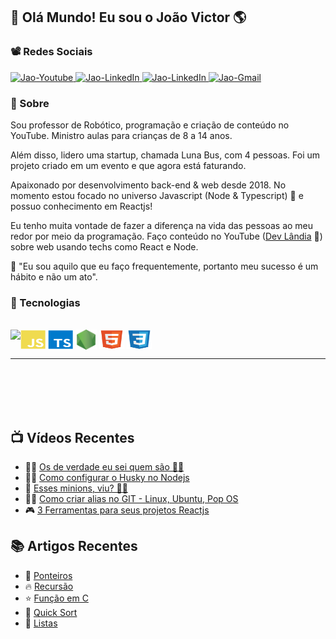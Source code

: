 ## 👋 Olá Mundo! Eu sou o João Victor 🌎

### 📽 Redes Sociais

<a href="https://youtube.com/devlandia" target="_blank">
  <img
    src="https://img.shields.io/badge/-Dev%20Lândia-1dba54?style=flat-square&labelColor=1dba54&logo=youtube&logoColor=121212&link=https://youtube.com/devlandia"
    alt="Jao-Youtube"
  />
</a>

<a href="https://www.linkedin.com/in/404jv/">
  <img
    src="https://img.shields.io/badge/-João%20Victor%20Ramalho%20Alves-1dba54?style=flat-square&labelColor=1dba54&logo=Linkedin&logoColor=121212&link=https://www.linkedin.com/in/404jv/"
    target="_blank"
    alt="Jao-LinkedIn"
  />
</a>

<a href="https://twitter.com/401jv" target="_blank">
  <img
    src="https://img.shields.io/badge/-@401jv-1dba54?style=flat-square&labelColor=1dba54&logo=twitter&logoColor=121212&link=https://twitter.com/401jv"
    target="_blank"
    alt="Jao-LinkedIn"
  />
</a>

<a href="mailto:joaovictorramalho7@gmail.com" target="_blank">
  <img
    src="https://img.shields.io/badge/-joaovictorramalho7@gmail.com-1dba54?style=flat-square&labelColor=1dba54&logo=gmail&logoColor=121212&link=mailto:joaovictorramalho7@gmail.com"
    target="_blank"
    alt="Jao-Gmail"
  />
</a>

### 💚 Sobre
Sou professor de Robótico, programação e criação de conteúdo no YouTube. Ministro aulas para crianças de 8 a 14 anos.

Além disso, lidero uma startup, chamada Luna Bus, com 4 pessoas. Foi um projeto criado em um evento e que agora está faturando.

Apaixonado por desenvolvimento back-end & web desde 2018. No momento estou focado no universo Javascript (Node & Typescript) 💛 e possuo conhecimento em Reactjs!

Eu tenho muita vontade de fazer a diferença na vida das pessoas ao meu redor por meio da programação. Faço conteúdo no YouTube ([Dev Lândia](https://www.youtube.com/@devlandia/) 💚) sobre web usando techs como React e Node. <br />

🚀 "Eu sou aquilo que eu faço frequentemente, portanto meu sucesso é um hábito e não um ato".

### 🔧 Tecnologias

<div style="display: inline_block"><br>
  <img 
    align="left"
    src="https://ik.imagekit.io/dwei78ukbe/Untitled_design_XY9UMNQ0O.gif"
  />
  <img 
    align="center" 
    alt="Joao-Js" 
    height="30" 
    width="40" 
    src="https://raw.githubusercontent.com/devicons/devicon/master/icons/javascript/javascript-plain.svg"
  />
  <img 
    align="center" 
    alt="Rafa-Ts" 
    height="30" 
    width="40" 
    src="https://raw.githubusercontent.com/devicons/devicon/master/icons/typescript/typescript-plain.svg"
  />
  <img 
    align="center" 
    alt="Rafa-Js" 
    height="32" 
    width="34" 
    src="https://raw.githubusercontent.com/github/explore/80688e429a7d4ef2fca1e82350fe8e3517d3494d/topics/nodejs/nodejs.png"
  />
  <img 
    align="center" 
    alt="Joao-HTML" 
    height="30" 
    width="40" 
    src="https://raw.githubusercontent.com/devicons/devicon/master/icons/html5/html5-original.svg"
  />
  <img 
    align="center" 
    alt="Joao-CSS" 
    height="30" 
    width="40" 
    src="https://raw.githubusercontent.com/devicons/devicon/master/icons/css3/css3-original.svg"
  />
</div>

---
<br/><br/><br/><br/>

## 📺 Vídeos Recentes
<!-- YOUTUBE:START -->
 - 👨‍🎤 [Os de verdade eu sei quem são 🤣🤣](https://www.youtube.com/watch?v=3If2UKw7GyY)
 - 👩‍🚀 [Como configurar o Husky no Nodejs](https://www.youtube.com/watch?v=_x3M8AdL5Uw)
 - 👾 [Esses minions, viu? 🤣🤣](https://www.youtube.com/watch?v=QjMFiFXISdU)
 - 👨‍💻 [Como criar alias no GIT - Linux, Ubuntu, Pop OS](https://www.youtube.com/watch?v=NEfdA2s39vs)
 - 🎮 [3 Ferramentas para seus projetos Reactjs](https://www.youtube.com/watch?v=Jv0CtR2Kzng)<!-- YOUTUBE:END -->

## 📚 Artigos Recentes
<!-- BLOG-POST-LIST:START -->
 - 💯 [Ponteiros](https://devlandia.medium.com/ponteiros-5a0ced17c1e0?source=rss-14ff96d8d2fe------2)
 - 🔥 [Recursão](https://devlandia.medium.com/recurs%C3%A3o-d57d15437a23?source=rss-14ff96d8d2fe------2)
 - ⭐ [Função em C](https://devlandia.medium.com/fun%C3%A7%C3%A3o-em-c-eaead96dac88?source=rss-14ff96d8d2fe------2)
 - 🚀 [Quick Sort](https://devlandia.medium.com/quick-sort-4311435b73aa?source=rss-14ff96d8d2fe------2)
 - 💚 [Listas](https://devlandia.medium.com/listas-483305f0b70b?source=rss-14ff96d8d2fe------2)<!-- BLOG-POST-LIST:END -->


